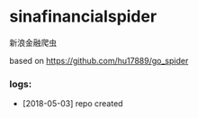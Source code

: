 # sinafinancialspider
新浪金融爬虫

based on https://github.com/hu17889/go_spider

### logs:
* [2018-05-03] repo created
